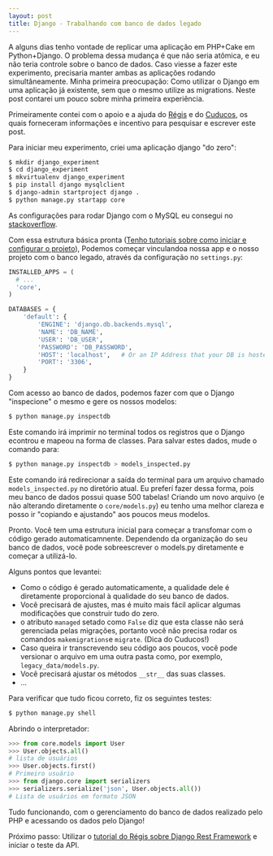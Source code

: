 ```yaml
---
layout: post
title: Django - Trabalhando com banco de dados legado
---
```


A alguns dias tenho vontade de replicar uma aplicação em PHP+Cake em Python+Django.
O problema dessa mudança é que não seria atômica, e eu não teria controle sobre o banco de dados.
Caso viesse a fazer este experimento, precisaria manter ambas as aplicações rodando simultâneamente.
Minha primeira preocupação: Como utilizar o Django em uma aplicação já existente, sem que o mesmo utilize as migrations.
Neste post contarei um pouco sobre minha primeira experiência.

Primeiramente contei com o apoio e a ajuda do 
[Régis](http://pythonclub.com.br/author/regis-da-silva.html) e do 
[Cuducos](http://cuducos.me/),
os quais forneceram informações e incentivo para pesquisar e escrever este post.

Para iniciar meu experimento, criei uma aplicação django "do zero":

```bash
$ mkdir django_experiment
$ cd django_experiment
$ mkvirtualenv django_experiment
$ pip install django mysqlclient
$ django-admin startproject django .
$ python manage.py startapp core
```

As configurações para rodar Django com o MySQL eu consegui no
[stackoverflow](http://stackoverflow.com/questions/19189813/setting-django-up-to-use-mysql).

Com essa estrutura básica pronta 
([Tenho tutoriais sobre como iniciar e configurar o projeto](http://fsevero.github.io/django-iniciando-projeto/)),
Podemos começar vinculandoa nossa app e o nosso projeto com o banco legado, através da configuração no `settings.py`:

```python
INSTALLED_APPS = (
  # ...
  'core',
)

DATABASES = {
    'default': {
        'ENGINE': 'django.db.backends.mysql', 
        'NAME': 'DB_NAME',
        'USER': 'DB_USER',
        'PASSWORD': 'DB_PASSWORD',
        'HOST': 'localhost',   # Or an IP Address that your DB is hosted on
        'PORT': '3306',
    }
}
```

Com acesso ao banco de dados, podemos fazer com que o Django "inspecione" o mesmo e gere os nossos modelos:

```bash
$ python manage.py inspectdb
```

Este comando irá imprimir no terminal todos os registros que o Django econtrou e mapeou na forma de classes.
Para salvar estes dados, mude o comando para:

```bash
$ python manage.py inspectdb > models_inspected.py
```

Este comando irá redirecionar a saída do terminal para um arquivo chamado `models_inspected.py` no diretório atual.
Eu preferí fazer dessa forma, pois meu banco de dados possui quase 500 tabelas!
Criando um novo arquivo (e não alterando diretamente o `core/models.py`)
eu tenho uma melhor clareza e posso ir "copiando e ajustando" aos poucos meus modelos.

Pronto. Você tem uma estrutura inicial para começar a transfomar com o código gerado automaticamnente.
Dependendo da organização do seu banco de dados, você pode sobreescrever o models.py diretamente e começar a utilizá-lo.

Alguns pontos que levantei:

* Como o código é gerado automaticamente, a qualidade dele é diretamente proporcional à qualidade do seu banco de dados.
* Você precisará de ajustes, mas é muito mais fácil aplicar algumas modificações que construir tudo do zero.
* o atributo `managed` setado como `False` diz que esta classe não será gerenciada pelas migrações,
portanto você não precisa rodar os comandos `makemigrations`e `migrate`. (Dica do Cuducos!)
* Caso queira ir transcrevendo seu código aos poucos, você pode versionar o arquivo em uma outra pasta como,
por exemplo, `legacy_data/models.py`.
* Você precisará ajustar os métodos `__str__` das suas classes.
* ...

Para verificar que tudo ficou correto, fiz os seguintes testes:

```bash
$ python manage.py shell
```

Abrindo o interpretador:

```python
>>> from core.models import User
>>> User.objects.all()
# lista de usuários
>>> User.objects.first()
# Primeiro usuário
>>> from django.core import serializers
>>> serializers.serialize('json', User.objects.all())
# Lista de usuários em formato JSON
```

Tudo funcionando, com o gerenciamento do banco de dados realizado pelo PHP e acessando os dados pelo Django!

Próximo passo: Utilizar o 
[tutorial do Régis sobre Django Rest Framework](http://pythonclub.com.br/django-rest-framework-quickstart.html)
e iniciar o teste da API.
